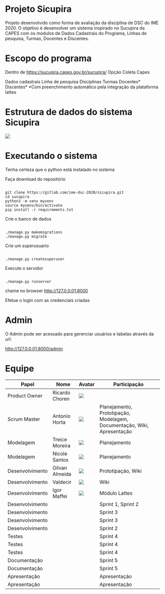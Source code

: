 # Projeto Sicupira

Projeto desenvolvido como forma de avaliação da disciplina de DSC do IME 2020. O objetivo é desenvolver um sistema inspirado no Sucupira da CAPES com os módulos de Dados Cadastrais do Programa, Linhas de pesquisa, Turmas, Docentes e Discentes.

# Escopo do programa

Dentro de https://sucupira.capes.gov.br/sucupira/
Opção Coleta Capes

Dados cadastrais
Linha de pesquisa
Disciplinas
Turmas
Docentes*
Discentes*
*Com preenchimento automático pela integração da plataforma lattes

# Estrutura de dados do sistema Sicupira

![](https://www.lucidchart.com/publicSegments/view/486f446d-019e-48af-a495-183c24526d79/image.png)

# Executando o sistema

Tenha certeza que o python está instalado no sistema


Faça download do repositório

```

git clone https://gitlab.com/ime-dsc-2020/sicupira.git
cd sucupira
python3 -m venv myvenv
source myvenv/bin/activate
pip install -r requirements.txt

```

Crie o banco de dados

```

./manage.py makemigrations
./manage.py migrate

```

Crie um superusuario

```

./manage.py createsuperuser

```

Execute o servidor

```

./manage.py runserver

```

chame no browser http://127.0.0.01:8000

Efetue o login com as credenciais criadas

# Admin

O Admin pode ser acessado para gerenciar usuários e tabelas através da url:

http://127.0.0.01:8000/admin

# Equipe

| Papel           | Nome           | Avatar                                                                 | Participação | 
| --------------- | -------------- | ---------------------------------------------------------------------- | ------------ |
| Product Owner   | Ricardo Choren | ![](https://www.gravatar.com/avatar/00000000000000000000000000000000)  |              |
| Scrum Master    | Antonio Horta  | ![](https://www.gravatar.com/avatar/8e4c634fa51e80d59cad9fe9da5cbaf4)  | Planejamento, Prototipação, Modelagem, Documentação, Wiki, Apresentação |
| Modelagem       | Treice Moreira | ![](https://www.gravatar.com/avatar/b3d9451c693674676811851277c69b98)  | Planejamento |
| Modelagem       | Nicole Santos  | ![](https://www.gravatar.com/avatar/9e807b92146cb292cb311e5b449a8f64)  | Planejamento |
| Desenvolvimento | Gilvan Almeida | ![](https://www.gravatar.com/avatar/9d9a022baf8aaa57e60df7a6c076fcbe)  | Prototipação, Wiki |
| Desenvolvimento | Valdecir       | ![](https://www.gravatar.com/avatar/ee70d8d86a7bf46a23f88caf35e6ec14)  | Wiki |
| Desenvolvimento | Igor Maffei    | ![](https://www.gravatar.com/avatar/2952373d5701776691c1ac9e216ec3fb)  | Módulo Lattes |
| Desenvolvimento |                |                                                                        | Sprint 1, Sprint 2  |
| Desenvolvimento |                |                                                                        | Sprint 3     |
| Desenvolvimento |                |                                                                        | Sprint 3     |
| Desenvolvimento |                |                                                                        | Sprint 2     |
| Testes          |                |                                                                        | Sprint 4     |
| Testes          |                |                                                                        | Sprint 4     |
| Testes          |                |                                                                        | Sprint 4     |
| Documentação    |                |                                                                        | Sprint 5     |
| Documentação    |                |                                                                        | Sprint 5     |
| Apresentação    |                |                                                                        | Apresentação |
| Apresentação    |                |                                                                        | Apresentação |


